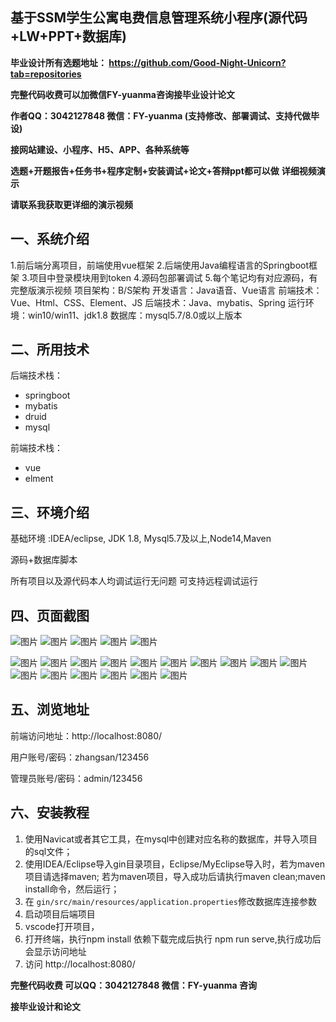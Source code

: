 ## 基于SSM学生公寓电费信息管理系统小程序(源代码+LW+PPT+数据库)
**毕业设计所有选题地址： https://github.com/Good-Night-Unicorn?tab=repositories**

**完整代码收费可以加微信FY-yuanma咨询接毕业设计论文**

**作者QQ：3042127848 微信：FY-yuanma (支持修改、部署调试、支持代做毕设)**

**接网站建设、小程序、H5、APP、各种系统等**

**选题+开题报告+任务书+程序定制+安装调试+论文+答辩ppt都可以做**
**详细视频演示**

**请联系我获取更详细的演示视频**

## 一、系统介绍

1.前后端分离项目，前端使用vue框架
2.后端使用Java编程语言的Springboot框架
3.项目中登录模块用到token
4.源码包部署调试
5.每个笔记均有对应源码，有完整版演示视频
项目架构：B/S架构
开发语言：Java语音、Vue语言
前端技术：Vue、Html、CSS、Element、JS
后端技术：Java、mybatis、Spring
运行环境：win10/win11、jdk1.8
数据库：mysql5.7/8.0或以上版本

## 二、所用技术

后端技术栈：

- springboot
- mybatis
- druid
- mysql

前端技术栈：

- vue
- elment



## 三、环境介绍

基础环境 :IDEA/eclipse, JDK 1.8, Mysql5.7及以上,Node14,Maven

源码+数据库脚本

所有项目以及源代码本人均调试运行无问题 可支持远程调试运行

## 四、页面截图
![图片](https://github.com/user-attachments/assets/f62b590c-e117-4301-b05e-66674e30c4b1)
![图片](https://github.com/user-attachments/assets/d64ecf01-6d2d-4e4e-99e5-9011ce8eaca4)
![图片](https://github.com/user-attachments/assets/edcff688-85d7-43ce-897f-aada10182b4b)
![图片](https://github.com/user-attachments/assets/d28660aa-7aa1-4103-b370-5e5a77468d11)
![图片](https://github.com/user-attachments/assets/ffe29e4c-e9aa-41c1-b7a7-7c3e6df68582)

![图片](https://github.com/user-attachments/assets/4eebb319-a056-44bf-b4cf-582cca7f8a3b)
![图片](https://github.com/user-attachments/assets/93b167bf-5685-4162-bfb7-51a070ada2fb)
![图片](https://github.com/user-attachments/assets/afcdfd09-e329-49d3-a385-9cfc15917153)
![图片](https://github.com/user-attachments/assets/80b81a4c-ad5c-4de0-8776-02f4ec4aa349)
![图片](https://github.com/user-attachments/assets/74e8d579-20e4-4bf6-be1d-ad8f89ed7aa0)
![图片](https://github.com/user-attachments/assets/225f3c51-ba8b-4378-9574-6ebb70f0763f)
![图片](https://github.com/user-attachments/assets/d6086206-dc71-495b-b332-57125da566fd)
![图片](https://github.com/user-attachments/assets/c441f338-7389-4dc2-955c-d36cae00d3d0)
![图片](https://github.com/user-attachments/assets/161c0d57-bfdf-4543-8eb2-522bea3b24dc)
![图片](https://github.com/user-attachments/assets/0a645821-9093-4c90-be23-fb03cb28265f)
![图片](https://github.com/user-attachments/assets/dcec65a4-ddfd-498e-bcca-a3d4be43fcb2)
![图片](https://github.com/user-attachments/assets/bc71d5b9-cfe6-4d8c-aa4d-f47043929048)
![图片](https://github.com/user-attachments/assets/4c930fd5-a69f-4377-805c-dce800a6a3de)
![图片](https://github.com/user-attachments/assets/f0541485-12b7-4ac9-90a4-30920b038e7c)
![图片](https://github.com/user-attachments/assets/b6d4a0e6-70d3-4a05-a1e9-72c900d0db47)
![图片](https://github.com/user-attachments/assets/67817664-bb24-44da-a574-8b4afecf69d3)


## 五、浏览地址

前端访问地址：http://localhost:8080/

用户账号/密码：zhangsan/123456

管理员账号/密码：admin/123456  

## 六、安装教程

1. 使用Navicat或者其它工具，在mysql中创建对应名称的数据库，并导入项目的sql文件；
2. 使用IDEA/Eclipse导入gin目录项目，Eclipse/MyEclipse导入时，若为maven项目请选择maven;
   若为maven项目，导入成功后请执行maven clean;maven install命令，然后运行；
3. 在 `gin/src/main/resources/application.properties`修改数据库连接参数
4. 启动项目后端项目 
5. vscode打开项目，
6. 打开终端，执行npm install 依赖下载完成后执行 npm run serve,执行成功后会显示访问地址
7. 访问  http://localhost:8080/

**完整代码收费  可以QQ：3042127848 微信：FY-yuanma 咨询**

**接毕业设计和论文**
